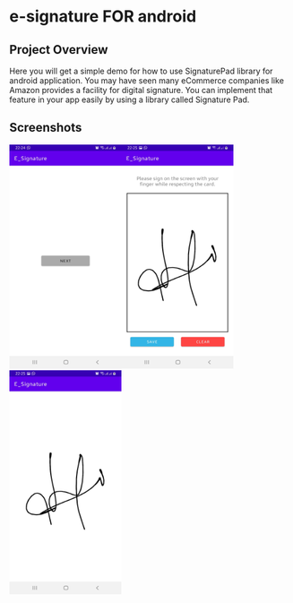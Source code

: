 # e-signature FOR android

## Project Overview
Here you will get a simple demo for how to use SignaturePad library for android application.
You may have seen many eCommerce companies like Amazon provides a facility for digital signature. You can implement that feature in your app easily by using a library called Signature Pad.

## Screenshots

<img src="screenshots/Screenshot_20210730-222449_E_Signature.jpg" alt="alt text" width="200" height="400"><img src="screenshots/Screenshot_20210730-222506_E_Signature.jpg" alt="alt text" width="200" height="400"><img src="screenshots/Screenshot_20210730-222515_E_Signature.jpg" alt="alt text" width="200" height="400">




